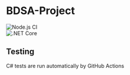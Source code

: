 # BDSA-Project

![Node.js CI](https://github.com/joglr/bdsa_project/workflows/Node.js%20CI/badge.svg)  
![.NET Core](https://github.com/joglr/bdsa_project/workflows/.NET%20Core/badge.svg)

## Testing
C# tests are run automatically by GitHub Actions
